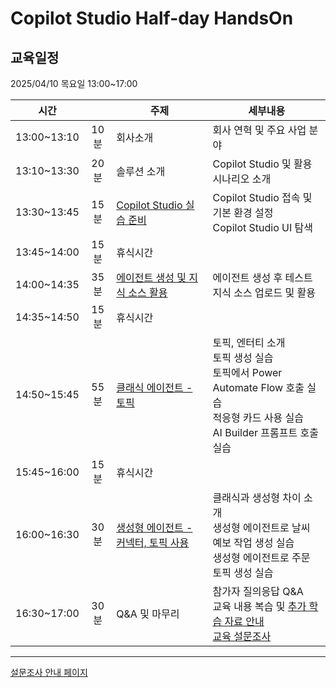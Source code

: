# Copilot Studio Half-day HandsOn

## 교육일정
2025/04/10 목요일 13:00~17:00

|시간||주제|세부내용|
|--|:--:|--|--|
|13:00~13:10|10분|회사소개|회사 연혁 및 주요 사업 분야|
|13:10~13:30|20분|솔루션 소개|Copilot Studio 및 활용 시나리오 소개|
|13:30~13:45|15분|[Copilot Studio 실습 준비](https://github.com/FDX-edu/CopilotStudio_Halfday/blob/main/Lab01/Lab01_01.md)|Copilot Studio 접속 및 기본 환경 설정</br>Copilot Studio UI 탐색|
|13:45~14:00|15분|휴식시간||
|14:00~14:35|35분|[에이전트 생성 및 지식 소스 활용](https://github.com/FDX-edu/CopilotStudio_Halfday/blob/main/Lab02/Lab02_01.md)|에이전트 생성 후 테스트</br>지식 소스 업로드 및 활용|
|14:35~14:50|15분|휴식시간||
|14:50~15:45|55분|[클래식 에이전트 - 토픽](https://github.com/FDX-edu/CopilotStudio_Halfday/blob/main/Lab03/Lab03_01.md)|토픽, 엔터티 소개</br>토픽 생성 실습</br>토픽에서 Power Automate Flow 호출 실습</br>적응형 카드 사용 실습</br>AI Builder 프롬프트 호출 실습|
|15:45~16:00|15분|휴식시간||
|16:00~16:30|30분|[생성형 에이전트 - 커넥터, 토픽 사용](https://github.com/FDX-edu/CopilotStudio_Halfday/blob/main/Lab04/Lab04_01.md)|클래식과 생성형 차이 소개</br>생성형 에이전트로 날씨 예보 작업 생성 실습</br>생성형 에이전트로 주문 토픽 생성 실습|
|16:30~17:00|30분|Q&A 및 마무리|참가자 질의응답 Q&A</br>교육 내용 복습 및 [추가 학습 자료 안내](https://github.com/FDX-edu/CopilotStudio_Halfday/blob/main/Additional/%EC%B0%B8%EC%A1%B0.md)</br>[교육 설문조사](https://rpakr.com/feed3)|

---

[설문조사 안내 페이지](https://rpakr.com/교육완료3)
